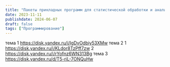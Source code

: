 ```yaml
---
title: "Пакеты прикладных программ для статистической обработки и анализа данных"
date: 2023-11-11
publishdate: 2024-06-07
draft: false
tags: ["Программирование"]
---
```



тема 1 https://disk.yandex.ru/i/IgDvOdbiy53XMw
тема 2
1 https://disk.yandex.ru/i/KLdor8TzPff7zw
2 https://disk.yandex.ru/i/rYofnz6WN313Bg
тема 3
https://disk.yandex.ru/d/T5-riL-7ONQuHw
